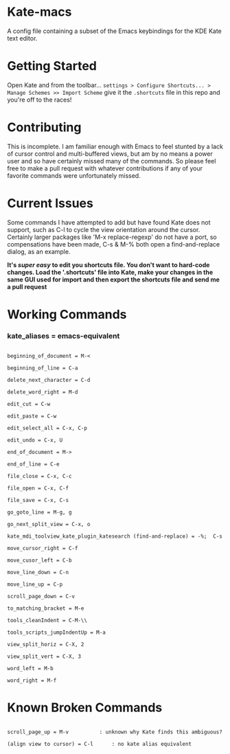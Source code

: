 # Kate-macs
A config file containing a subset of the Emacs keybindings for the KDE Kate text editor.

# Getting Started
Open Kate and from the toolbar...
`settings > Configure Shortcuts... > Manage Schemes >> Import Scheme`
give it the `.shortcuts` file in this repo and you're off to the races!

# Contributing
This is incomplete.
I am familiar enough with Emacs to feel stunted by a lack of cursor control and multi-buffered views, but am by no means a power user and so have certainly missed many of the commands. So please feel free to make a pull request with whatever contributions if any of your favorite commands were unfortunately missed.

# Current Issues
Some commands I have attempted to add but have found Kate does not support, such as C-l to cycle the view orientation around the cursor.
Certainly larger packages like 'M-x replace-regexp' do not have a port, so compensations have been made, C-s & M-% both open a find-and-replace dialog, as an example.

**It's _super easy_ to edit you shortcuts file. You don't want to hard-code changes.
Load the '.shortcuts' file into Kate, make your changes in the same GUI used for import and then export the shortcuts file and send me a pull request**

# Working Commands
### kate_aliases = emacs-equivalent
```

beginning_of_document = M-<

beginning_of_line = C-a

delete_next_character = C-d

delete_word_right = M-d

edit_cut = C-w

edit_paste = C-w

edit_select_all = C-x, C-p

edit_undo = C-x, U

end_of_document = M->

end_of_line = C-e

file_close = C-x, C-c

file_open = C-x, C-f

file_save = C-x, C-s

go_goto_line = M-g, g

go_next_split_view = C-x, o

kate_mdi_toolview_kate_plugin_katesearch (find-and-replace) = -%;  C-s

move_cursor_right = C-f

move_cusor_left = C-b

move_line_down = C-n

move_line_up = C-p

scroll_page_down = C-v

to_matching_bracket = M-e

tools_cleanIndent = C-M-\\

tools_scripts_jumpIndentUp = M-a

view_split_horiz = C-X, 2

view_split_vert = C-X, 3

word_left = M-b

word_right = M-f

```

# Known Broken Commands
```

scroll_page_up = M-v		  : unknown why Kate finds this ambiguous?

(align view to cursor) = C-l 	  : no kate alias equivalent

```